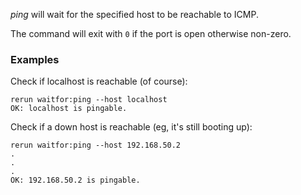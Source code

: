 *ping* will wait for the specified host to be reachable to ICMP.

The command will exit with `0` if the port is open otherwise non-zero.

### Examples

Check if localhost is reachable (of course):

	rerun waitfor:ping --host localhost
	OK: localhost is pingable.


Check if a down host is reachable (eg, it's still booting up):

	rerun waitfor:ping --host 192.168.50.2
	.
	.
	.
	OK: 192.168.50.2 is pingable.

